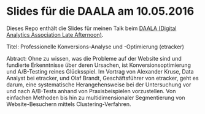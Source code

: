 # Slides für die DAALA am 10.05.2016
Dieses Repo enthält die Slides für meinen Talk beim [DAALA (Digital Analytics Association Late Afternoon)](https://www.digital-analytics-association.de/index.php/veranstaltungen/rueckblick/71-daala-hamburg-dienstag-10-mai-2016-golf-lounge-hamburg-mit-etracker). 

Titel: Professionelle Konversions-Analyse und -Optimierung (etracker) 

Abtract: Ohne zu wissen, was die Probleme auf der Website sind und fundierte Erkenntnisse über deren Ursachen, ist Konversionsoptimierung und A/B-Testing reines Glücksspiel. Im Vortrag von Alexander Kruse, Data Analyst bei etracker, und Olaf Brandt, Geschäftsführer von etracker, geht es darum, eine systematische Herangehensweise bei der Untersuchung vor und nach A/B-Tests anhand von Praxisbeispielen vorzustellen. Von einfachen Methoden bis hin zu multidimensionaler Segmentierung von Website-Besuchern mittels Clustering-Verfahren.
